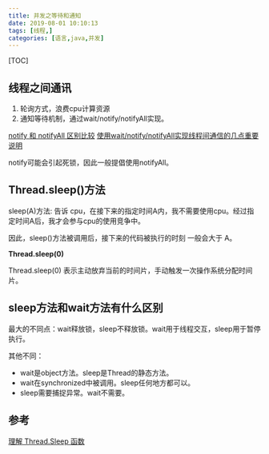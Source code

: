 ```yaml
---
title: 并发之等待和通知
date: 2019-08-01 10:10:13
tags: [线程,]
categories: [语言,java,并发]
---
```


[TOC]

<!--more-->

## 线程之间通讯

1. 轮询方式，浪费cpu计算资源
2. 通知等待机制，通过wait/notify/notifyAll实现。

[notify 和 notifyAll 区别比较](http://www.importnew.com/10173.html)
[使用wait/notify/notifyAll实现线程间通信的几点重要说明](使用wait/notify/notifyAll实现线程间通信的几点重要说明)

notify可能会引起死锁，因此一般提倡使用notifyAll。

## Thread.sleep()方法

sleep(A)方法: 告诉 cpu，在接下来的指定时间A内，我不需要使用cpu。经过指定时间A后，我才会参与cpu的使用竞争中。

因此，sleep()方法被调用后，接下来的代码被执行的时刻 一般会大于 A。

**Thread.sleep(0)**

Thread.sleep(0) 表示主动放弃当前的时间片，手动触发一次操作系统分配时间片。

## sleep方法和wait方法有什么区别

最大的不同点：wait释放锁，sleep不释放锁。wait用于线程交互，sleep用于暂停执行。

其他不同：

- wait是object方法。sleep是Thread的静态方法。
- wait在synchronized中被调用。sleep任何地方都可以。
- sleep需要捕捉异常。wait不需要。

## 参考

[理解 Thread.Sleep 函数](https://www.cnblogs.com/ILove/archive/2008/04/07/1140419.html)